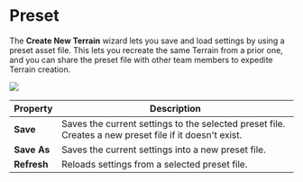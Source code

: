# Preset

The **Create New Terrain** wizard lets you save and load settings by using a preset asset file. This lets you recreate the same Terrain from a prior one, and you can share the preset file with other team members to expedite Terrain creation.

![](images/4-13-toolbox-preset.png)

| **Property** | **Description**                                              |
| ------------ | ------------------------------------------------------------ |
| **Save**     | Saves the current settings to the selected preset file. Creates a new preset file if it doesn't exist. |
| **Save As**  | Saves the current settings into a new preset file.           |
| **Refresh**  | Reloads settings from a selected preset file.                |
